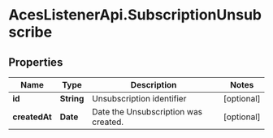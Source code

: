 # AcesListenerApi.SubscriptionUnsubscribe

## Properties
Name | Type | Description | Notes
------------ | ------------- | ------------- | -------------
**id** | **String** | Unsubscription identifier | [optional] 
**createdAt** | **Date** | Date the Unsubscription was created. | [optional] 


